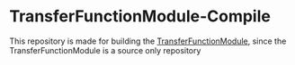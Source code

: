 # TransferFunctionModule-Compile
This repository is made for building the [TransferFunctionModule](https://github.com/wilsonCernWq/TransferFunctionModule), 
since the TransferFunctionModule is a source only repository
